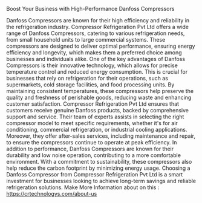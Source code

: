 Boost Your Business with High-Performance Danfoss Compressors

Danfoss Compressors are known for their high efficiency and reliability in the refrigeration industry. Compressor Refrigeration Pvt Ltd offers a wide range of Danfoss Compressors, catering to various refrigeration needs, from small household units to large commercial systems. These compressors are designed to deliver optimal performance, ensuring energy efficiency and longevity, which makes them a preferred choice among businesses and individuals alike.
One of the key advantages of Danfoss Compressors is their innovative technology, which allows for precise temperature control and reduced energy consumption. This is crucial for businesses that rely on refrigeration for their operations, such as supermarkets, cold storage facilities, and food processing units. By maintaining consistent temperatures, these compressors help preserve the quality and freshness of perishable goods, reducing waste and enhancing customer satisfaction.
Compressor Refrigeration Pvt Ltd ensures that customers receive genuine Danfoss products, backed by comprehensive support and service. Their team of experts assists in selecting the right compressor model to meet specific requirements, whether it's for air conditioning, commercial refrigeration, or industrial cooling applications. Moreover, they offer after-sales services, including maintenance and repair, to ensure the compressors continue to operate at peak efficiency.
In addition to performance, Danfoss Compressors are known for their durability and low noise operation, contributing to a more comfortable environment. With a commitment to sustainability, these compressors also help reduce the carbon footprint by minimizing energy usage. Choosing a Danfoss Compressor from Compressor Refrigeration Pvt Ltd is a smart investment for businesses looking to achieve long-term savings and reliable refrigeration solutions.
Make More Information about on this : https://crtechnologys.com/about-us

